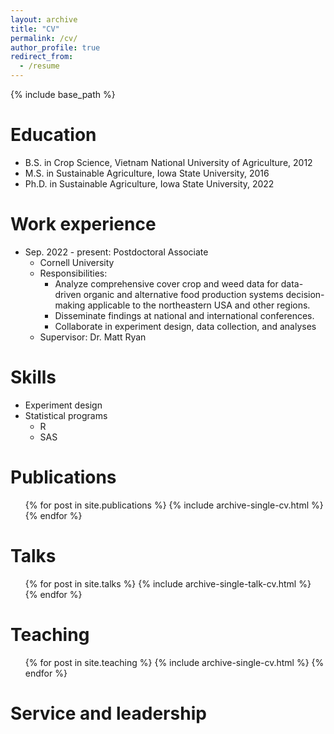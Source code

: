 ```yaml
---
layout: archive
title: "CV"
permalink: /cv/
author_profile: true
redirect_from:
  - /resume
---
```


{% include base_path %}

Education
======
* B.S. in Crop Science, Vietnam National University of Agriculture, 2012
* M.S. in Sustainable Agriculture, Iowa State University, 2016
* Ph.D. in Sustainable Agriculture, Iowa State University, 2022

Work experience
======
* Sep. 2022 - present: Postdoctoral Associate
  * Cornell University
  * Responsibilities: 
    *	Analyze comprehensive cover crop and weed data for data-driven organic and alternative food production systems decision-making applicable to the northeastern USA and other regions.
  	* Disseminate findings at national and international conferences.
    * Collaborate in experiment design, data collection, and analyses
  * Supervisor: Dr. Matt Ryan


  
Skills
======
* Experiment design
* Statistical programs 
  * R
  * SAS


Publications
======
  <ul>{% for post in site.publications %}
    {% include archive-single-cv.html %}
  {% endfor %}</ul>
  
Talks
======
  <ul>{% for post in site.talks %}
    {% include archive-single-talk-cv.html %}
  {% endfor %}</ul>
  
Teaching
======
  <ul>{% for post in site.teaching %}
    {% include archive-single-cv.html %}
  {% endfor %}</ul>
  
Service and leadership
======

